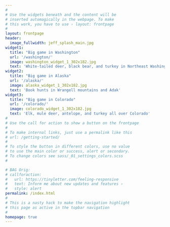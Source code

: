 ```yaml
---
#
# Use the widgets beneath and the content will be
# inserted automagically in the webpage. To make
# this work, you have to use › layout: frontpage
#
layout: frontpage
header:
  image_fullwidth: jeff_splash_main.jpg
widget1:
  title: "Big game in Washington"
  url: '/washington/'
  image: washington_widget_1_302x182.jpg
  text: 'White-tailed deer, black bear, and turkey in Northeast Washington'
widget2:
  title: "Big game in Alaska"
  url: '/alaska/'
  image: alaska_widget_1_302x182.jpg
  text: 'Book hunts in Wrangell mountains and Adak'
widget3:
  title: "Big game in Colorado"
  url: '/colorado/'
  image: colorado_widget_1_302x182.jpg
  text: 'Elk, mule deer, antelope, and turkey all over Colorado'
#
# Use the call for action to show a button on the frontpage
#
# To make internal links, just use a permalink like this
# url: /getting-started/
#
# To style the button in different colors, use no value
# to use the main color or success, alert or secondary.
# To change colors see sass/_01_settings_colors.scss
#

# BAG Orig:
# callforaction:
#   url: https://tinyletter.com/feeling-responsive
#   text: Inform me about new updates and features ›
#   style: alert
permalink: /index.html
#
# This is a nasty hack to make the navigation highlight
# this page as active in the topbar navigation
#
homepage: true
---
```

